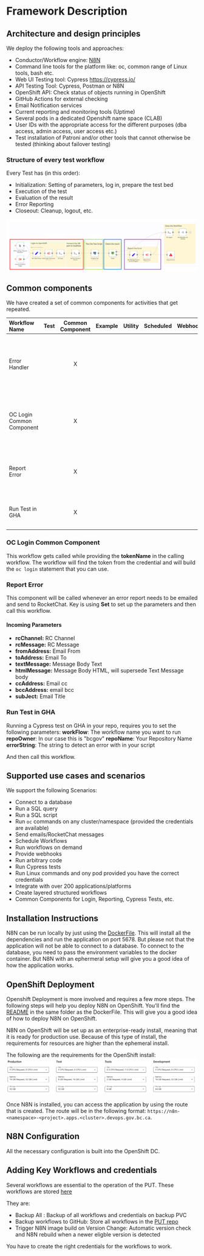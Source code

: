 # Framework Description

## Architecture and design principles

We deploy the following tools and approaches:

- Conductor/Workflow engine: [N8N](https://n8n.io/)
- Command line tools for the platform like: oc, common range of Linux tools, bash etc.
- Web UI Testing tool: Cypress https://cypress.io/
- API Testing Tool: Cypress, Postman or N8N
- OpenShift API: Check status of objects running in OpenShift
- GitHub Actions for external checking
- Email Notification services
- Current reporting and monitoring tools (Uptime)
- Several pods in a dedicated Openshift name space (CLAB)
- User IDs with the appropriate access for the different purposes (dba access, admin access, user access etc.)
- Test installation of Patroni and/or other tools that cannot otherwise be tested (thinking about failover testing)

### Structure of every test workflow

Every Test has (in this order):

- Initialization: Setting of parameters, log in, prepare the test bed
- Execution of the test
- Evaluation of the result
- Error Reporting
- Closeout: Cleanup, logout, etc.

![Workflow Structure](https://github.com/bcgov/put/blob/main/media/workflow.png)

## Common components

We have created a set of common components for activities that get repeated.

| Workflow Name             | Test | Common Component | Example | Utility | Scheduled | Webhook | Description                                                                 |
| :------------------------ | :--: | :--------------: | :-----: | :-----: | :-------: | :-----: | :-------------------------------------------------------------------------- |
| Error Handler             |      |        X         |         |         |           |         | Common Component that deals with Workflow execution errors and reports them |
| OC Login Common Component |      |        X         |         |         |           |         | This workflow is called when you want to build an oc login command          |
| Report Error              |      |        X         |         |         |           |         | Common component that will report an error by email and RocketChat          |
| Run Test in GHA           |      |        X         |         |         |           |         | A common component that runs a Cypress test in GHA.                         |

### OC Login Common Component

This workflow gets called while providing the **tokenName** in the calling workflow.
The workflow will find the token from the credential and will build the `oc login` statement that you can use.

### Report Error

This component will be called whenever an error report needs to be emailed and send to RocketChat.
Key is using **Set** to set up the parameters and then call this workflow.

#### Incoming Parameters

- **rcChannel:** RC Channel
- **rcMessage:** RC Message
- **fromAddress:** Email From
- **toAddress:** Email To
- **textMessage:** Message Body Text
- **htmlMessage:** Message Body HTML, will supersede Text Message body
- **ccAddress:** Email cc
- **bccAddress:** email bcc
- **subJect:** Email Title

### Run Test in GHA

Running a Cypress test on GHA in your repo, requires you to set the following parameters:
**workFlow**: The workflow name you want to run
**repoOwner**: In our case this is "bcgov"
**repoName**: Your Repository Name
**errorString**: The string to detect an error with in your script

And then call this workflow.

## Supported use cases and scenarios

We support the following Scenarios:

- Connect to a database
- Run a SQL query
- Run a SQL script
- Run `oc` commands on any cluster/namespace (provided the credentials are available)
- Send emails/RocketChat messages
- Schedule Workflows
- Run workflows on demand
- Provide webhooks
- Run arbitrary code
- Run Cypress tests
- Run Linux commands and ony pod provided you have the correct credentials
- Integrate with over 200 applications/platforms
- Create layered structured workflows
- Common Components for Login, Reporting, Cypress Tests, etc.

## Installation Instructions

N8N can be run locally by just using the [DockerFile](https://github.com/bcgov/put/blob/main/containers/workflow/Dockerfile). This will install all the dependencies and run the application on port 5678. But please not that the application will not be able to connect to a database. To connect to the database, you need to pass the environment variables to the docker container. But N8N with an ephermeral setup will give you a good idea of how the application works.

## OpenShift Deployment

Openshift Deployment is more involved and requires a few more steps. The following steps will help you deploy N8N on OpenShift.
You'll find the [README](https://github.com/bcgov/put/blob/main/containers/workflow/README.md) in the same folder as the DockerFile. This will give you a good idea of how to deploy N8N on OpenShift.

N8N on OpenShift will be set up as an enterprise-ready install, meaning that it is ready for production use. Because of this type of install, the requirements for resources are higher than the ephemeral install.

The following are the requirements for the OpenShift install:
![N8N Recommend Resources](https://github.com/bcgov/put/blob/main/media/n8n-resources.png)

Once N8N is installed, you can access the application by using the route that is created. The route will be in the following format: `https://n8n-<namespace>-<project>.apps.<cluster>.devops.gov.bc.ca`.

## N8N Configuration

All the necessary configuration is built into the OpenShift DC.

## Adding Key Workflows and credentials

Several workflows are essential to the operation of the PUT. These workflows are stored [here](https://github.com/bcgov/put/blob/main/framework/workflows)

They are:

- Backup All : Backup of all workflows and credentials on backup PVC
- Backup workflows to GitHub: Store all workflows in the [PUT repo](https://github.com/bcgov/put/tree/main/framework/workflows)
- Trigger N8N image build on Version Change: Automatic version check and N8N rebuild when a newer eligble version is detected

You have to create the right credentials for the workflows to work.
